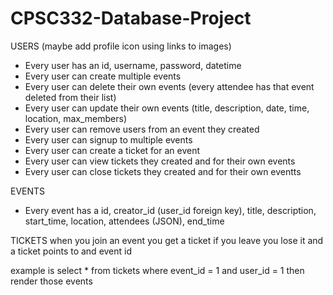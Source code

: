 # CPSC332-Database-Project

USERS (maybe add profile icon using links to images)
* Every user has an id, username, password, datetime 
* Every user can create multiple events
* Every user can delete their own events (every attendee has that event deleted from their list)
* Every user can update their own events (title, description, date, time, location, max_members)
* Every user can remove users from an event they created
* Every user can signup to multiple events
* Every user can create a ticket for an event
* Every user can view tickets they created and for their own events
* Every user can close tickets they created and for their own eventts


EVENTS
* Every event has a id, creator_id (user_id foreign key), title, description, start_time, location, attendees (JSON), end_time


TICKETS
when you join an event you get a ticket if you leave you lose it and a ticket points to and event id

example is select * from tickets where event_id = 1 and user_id = 1 then render those events